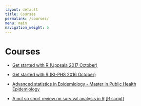 ```yaml
---
layout: default
title: Courses
permalink: /courses/
menu: main
navigation_weight: 6
---
```


Courses
=====================

- [Get started with R (Uppsala 2017 October)](/courses/getStartedR.html)

- [Get started with R (KI-PHS 2016 October)](/courses/getStartedR.html)

- [Advanced statistics in Epidemiology - Master in Public Health Epidemiology]()

- [A not so short review on survival analysis in R](http://rpubs.com/alecri/258589)        [[R script]](/courses/review_survival.R)
